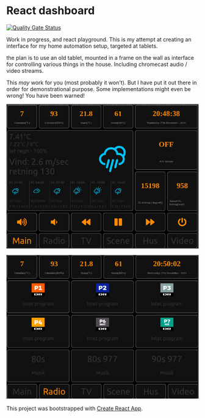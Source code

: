 React dashboard
===

[![Quality Gate Status](https://sonarcloud.io/api/project_badges/measure?project=tbowmo_react-dashboard&metric=alert_status)](https://sonarcloud.io/dashboard?id=tbowmo_react-dashboard)

Work in progress, and react playground. This is my attempt at creating an interface for my home automation setup, targeted at tablets.

the plan is to use an old tablet, mounted in a frame on the wall as interface for controlling various things in the house. Including chromecast audio / video streams.

This _may_ work for you (most probably it won't). But I have put it out there in order for demonstrational purpose. Some implementations might even be wrong! You have been warned!

![main dashboard](screenshot/main.png)

![radio channels](screenshot/radio.png)

This project was bootstrapped with [Create React App](https://github.com/facebook/create-react-app).

